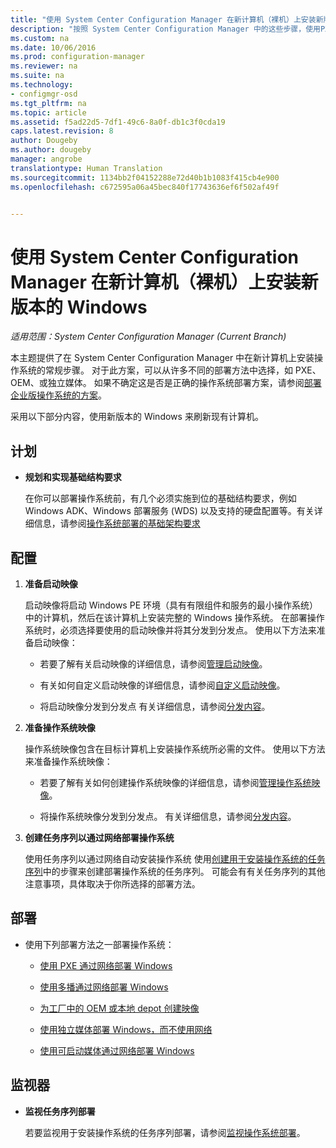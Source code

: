 ```yaml
---
title: "使用 System Center Configuration Manager 在新计算机（裸机）上安装新版本的 Windows"
description: "按照 System Center Configuration Manager 中的这些步骤，使用PXE、OEM 或独立媒体在新计算机上安装操作系统。"
ms.custom: na
ms.date: 10/06/2016
ms.prod: configuration-manager
ms.reviewer: na
ms.suite: na
ms.technology:
- configmgr-osd
ms.tgt_pltfrm: na
ms.topic: article
ms.assetid: f5ad22d5-7df1-49c6-8a0f-db1c3f0cda19
caps.latest.revision: 8
author: Dougeby
ms.author: dougeby
manager: angrobe
translationtype: Human Translation
ms.sourcegitcommit: 1134bb2f04152288e72d40b1b1083f415cb4e900
ms.openlocfilehash: c672595a06a45bec840f17743636ef6f502af49f


---
```

# <a name="install-a-new-version-of-windows-on-a-new-computer-bare-metal-with-system-center-configuration-manager"></a>使用 System Center Configuration Manager 在新计算机（裸机）上安装新版本的 Windows

*适用范围：System Center Configuration Manager (Current Branch)*

本主题提供了在 System Center Configuration Manager 中在新计算机上安装操作系统的常规步骤。 对于此方案，可以从许多不同的部署方法中选择，如 PXE、OEM、或独立媒体。 如果不确定这是否是正确的操作系统部署方案，请参阅[部署企业版操作系统的方案](scenarios-to-deploy-enterprise-operating-systems.md)。  

 采用以下部分内容，使用新版本的 Windows 来刷新现有计算机。  

##  <a name="a-namebkmkplana-plan"></a><a name="BKMK_Plan"></a>计划  

-   **规划和实现基础结构要求**  

     在你可以部署操作系统前，有几个必须实施到位的基础结构要求，例如 Windows ADK、Windows 部署服务 (WDS) 以及支持的硬盘配置等。有关详细信息，请参阅[操作系统部署的基础架构要求](../plan-design/infrastructure-requirements-for-operating-system-deployment.md)  

##  <a name="a-namebkmkconfigurea-configure"></a><a name="BKMK_Configure"></a>配置  

1.  **准备启动映像**  

     启动映像将启动 Windows PE 环境（具有有限组件和服务的最小操作系统）中的计算机，然后在该计算机上安装完整的 Windows 操作系统。   在部署操作系统时，必须选择要使用的启动映像并将其分发到分发点。 使用以下方法来准备启动映像：  

    -   若要了解有关启动映像的详细信息，请参阅[管理启动映像](../get-started/manage-boot-images.md)。  

    -   有关如何自定义启动映像的详细信息，请参阅[自定义启动映像](../get-started/customize-boot-images.md)。  

    -   将启动映像分发到分发点 有关详细信息，请参阅[分发内容](../../core/servers/deploy/configure/deploy-and-manage-content.md#a-namebkmkdistributea-distribute-content)。  

2.  **准备操作系统映像**  

     操作系统映像包含在目标计算机上安装操作系统所必需的文件。 使用以下方法来准备操作系统映像：  

    -   若要了解有关如何创建操作系统映像的详细信息，请参阅[管理操作系统映像](../get-started/manage-operating-system-images.md)。

    -   将操作系统映像分发到分发点。 有关详细信息，请参阅[分发内容](../../core/servers/deploy/configure/deploy-and-manage-content.md#a-namebkmkdistributea-distribute-content)。

3.  **创建任务序列以通过网络部署操作系统**  

     使用任务序列以通过网络自动安装操作系统 使用[创建用于安装操作系统的任务序列](create-a-task-sequence-to-install-an-operating-system.md)中的步骤来创建部署操作系统的任务序列。 可能会有有关任务序列的其他注意事项，具体取决于你所选择的部署方法。  

##  <a name="a-namebkmkdeploya-deploy"></a><a name="BKMK_Deploy"></a>部署  

-   使用下列部署方法之一部署操作系统：  

    -   [使用 PXE 通过网络部署 Windows](use-pxe-to-deploy-windows-over-the-network.md)  

    -   [使用多播通过网络部署 Windows](use-multicast-to-deploy-windows-over-the-network.md)  

    -   [为工厂中的 OEM 或本地 depot 创建映像](create-an-image-for-an-oem-in-factory-or-a-local-depot.md)  

    -   [使用独立媒体部署 Windows，而不使用网络](use-stand-alone-media-to-deploy-windows-without-using-the-network.md)  

    -   [使用可启动媒体通过网络部署 Windows](use-bootable-media-to-deploy-windows-over-the-network.md)  

## <a name="monitor"></a>监视器  

-   **监视任务序列部署**  

     若要监视用于安装操作系统的任务序列部署，请参阅[监视操作系统部署](monitor-operating-system-deployments.md)。  



<!--HONumber=Nov16_HO1-->


